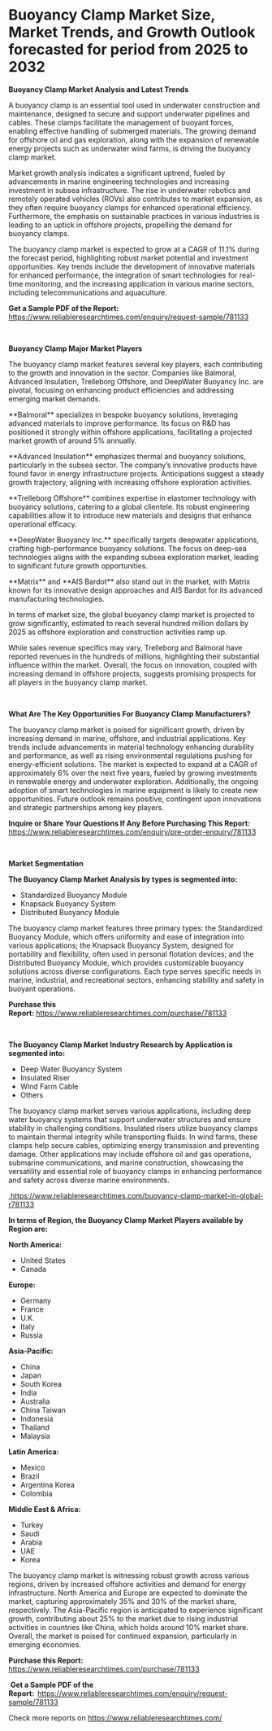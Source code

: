 <p><h1>Buoyancy Clamp Market Size, Market Trends, and Growth Outlook forecasted for period from 2025 to 2032</h1></p><p><strong>Buoyancy Clamp Market Analysis and Latest Trends</strong></p>
<p><p>A buoyancy clamp is an essential tool used in underwater construction and maintenance, designed to secure and support underwater pipelines and cables. These clamps facilitate the management of buoyant forces, enabling effective handling of submerged materials. The growing demand for offshore oil and gas exploration, along with the expansion of renewable energy projects such as underwater wind farms, is driving the buoyancy clamp market.</p><p>Market growth analysis indicates a significant uptrend, fueled by advancements in marine engineering technologies and increasing investment in subsea infrastructure. The rise in underwater robotics and remotely operated vehicles (ROVs) also contributes to market expansion, as they often require buoyancy clamps for enhanced operational efficiency. Furthermore, the emphasis on sustainable practices in various industries is leading to an uptick in offshore projects, propelling the demand for buoyancy clamps.</p><p>The buoyancy clamp market is expected to grow at a CAGR of 11.1% during the forecast period, highlighting robust market potential and investment opportunities. Key trends include the development of innovative materials for enhanced performance, the integration of smart technologies for real-time monitoring, and the increasing application in various marine sectors, including telecommunications and aquaculture.</p></p>
<p><strong>Get a Sample PDF of the Report:&nbsp;</strong> <a href="https://www.reliableresearchtimes.com/enquiry/request-sample/781133?utm_campaign=2627&utm_medium=2&utm_source=Github&utm_content=ia&utm_term=26032025&utm_id=buoyancy-clamp">https://www.reliableresearchtimes.com/enquiry/request-sample/781133</a></p>
<p>&nbsp;</p>
<p><strong>Buoyancy Clamp Major Market Players</strong></p>
<p><p>The buoyancy clamp market features several key players, each contributing to the growth and innovation in the sector. Companies like Balmoral, Advanced Insulation, Trelleborg Offshore, and DeepWater Buoyancy Inc. are pivotal, focusing on enhancing product efficiencies and addressing emerging market demands.</p><p>**Balmoral** specializes in bespoke buoyancy solutions, leveraging advanced materials to improve performance. Its focus on R&D has positioned it strongly within offshore applications, facilitating a projected market growth of around 5% annually.</p><p>**Advanced Insulation** emphasizes thermal and buoyancy solutions, particularly in the subsea sector. The company’s innovative products have found favor in energy infrastructure projects. Anticipations suggest a steady growth trajectory, aligning with increasing offshore exploration activities.</p><p>**Trelleborg Offshore** combines expertise in elastomer technology with buoyancy solutions, catering to a global clientele. Its robust engineering capabilities allow it to introduce new materials and designs that enhance operational efficacy.</p><p>**DeepWater Buoyancy Inc.** specifically targets deepwater applications, crafting high-performance buoyancy solutions. The focus on deep-sea technologies aligns with the expanding subsea exploration market, leading to significant future growth opportunities.</p><p>**Matrix** and **AIS Bardot** also stand out in the market, with Matrix known for its innovative design approaches and AIS Bardot for its advanced manufacturing technologies.</p><p>In terms of market size, the global buoyancy clamp market is projected to grow significantly, estimated to reach several hundred million dollars by 2025 as offshore exploration and construction activities ramp up. </p><p>While sales revenue specifics may vary, Trelleborg and Balmoral have reported revenues in the hundreds of millions, highlighting their substantial influence within the market. Overall, the focus on innovation, coupled with increasing demand in offshore projects, suggests promising prospects for all players in the buoyancy clamp market.</p></p>
<p>&nbsp;</p>
<p><strong>What Are The Key Opportunities For Buoyancy Clamp Manufacturers?</strong></p>
<p><p>The buoyancy clamp market is poised for significant growth, driven by increasing demand in marine, offshore, and industrial applications. Key trends include advancements in material technology enhancing durability and performance, as well as rising environmental regulations pushing for energy-efficient solutions. The market is expected to expand at a CAGR of approximately 6% over the next five years, fueled by growing investments in renewable energy and underwater exploration. Additionally, the ongoing adoption of smart technologies in marine equipment is likely to create new opportunities. Future outlook remains positive, contingent upon innovations and strategic partnerships among key players.</p></p>
<p><strong>Inquire or Share Your Questions If Any Before Purchasing This Report:</strong> <a href="https://www.reliableresearchtimes.com/enquiry/pre-order-enquiry/781133?utm_campaign=2627&utm_medium=2&utm_source=Github&utm_content=ia&utm_term=26032025&utm_id=buoyancy-clamp">https://www.reliableresearchtimes.com/enquiry/pre-order-enquiry/781133</a></p>
<p>&nbsp;</p>
<p><strong>Market Segmentation</strong></p>
<p><strong>The Buoyancy Clamp Market Analysis by types is segmented into:</strong></p>
<p><ul><li>Standardized Buoyancy Module</li><li>Knapsack Buoyancy System</li><li>Distributed Buoyancy Module</li></ul></p>
<p><p>The buoyancy clamp market features three primary types: the Standardized Buoyancy Module, which offers uniformity and ease of integration into various applications; the Knapsack Buoyancy System, designed for portability and flexibility, often used in personal flotation devices; and the Distributed Buoyancy Module, which provides customizable buoyancy solutions across diverse configurations. Each type serves specific needs in marine, industrial, and recreational sectors, enhancing stability and safety in buoyant operations.</p></p>
<p><strong>Purchase this Report:&nbsp;</strong><a href="https://www.reliableresearchtimes.com/purchase/781133?utm_campaign=2627&utm_medium=2&utm_source=Github&utm_content=ia&utm_term=26032025&utm_id=buoyancy-clamp">https://www.reliableresearchtimes.com/purchase/781133</a></p>
<p>&nbsp;</p>
<p><strong>The Buoyancy Clamp Market Industry Research by Application is segmented into:</strong></p>
<p><ul><li>Deep Water Buoyancy System</li><li>Insulated Riser</li><li>Wind Farm Cable</li><li>Others</li></ul></p>
<p><p>The buoyancy clamp market serves various applications, including deep water buoyancy systems that support underwater structures and ensure stability in challenging conditions. Insulated risers utilize buoyancy clamps to maintain thermal integrity while transporting fluids. In wind farms, these clamps help secure cables, optimizing energy transmission and preventing damage. Other applications may include offshore oil and gas operations, submarine communications, and marine construction, showcasing the versatility and essential role of buoyancy clamps in enhancing performance and safety across diverse marine environments.</p></p>
<p><a href="https://www.reliableresearchtimes.com/buoyancy-clamp-market-in-global-r781133?utm_campaign=2627&utm_medium=2&utm_source=Github&utm_content=ia&utm_term=26032025&utm_id=buoyancy-clamp">&nbsp;https://www.reliableresearchtimes.com/buoyancy-clamp-market-in-global-r781133</a></p>
<p><strong>In terms of Region, the Buoyancy Clamp Market Players available by Region are:</strong></p>
<p>
    <p> <strong> North America: </strong>
        <ul>
            <li>United States</li>
            <li>Canada</li>
        </ul>
        </p> 
    <p> <strong> Europe: </strong>
        <ul>
            <li>Germany</li>
            <li>France</li>
            <li>U.K.</li>
            <li>Italy</li>
            <li>Russia</li>
        </ul>
        </p> 
    <p> <strong> Asia-Pacific: </strong>
        <ul>
            <li>China</li>
            <li>Japan</li>
            <li>South Korea</li>
            <li>India</li>
            <li>Australia</li>
            <li>China Taiwan</li>
            <li>Indonesia</li>
            <li>Thailand</li>
            <li>Malaysia</li>
        </ul>
        </p> 
    <p> <strong> Latin America: </strong>
        <ul>
            <li>Mexico</li>
            <li>Brazil</li>
            <li>Argentina Korea</li>
            <li>Colombia</li>
        </ul>
        </p> 
    <p> <strong> Middle East & Africa: </strong>
        <ul>
            <li>Turkey</li>
            <li>Saudi</li>
            <li>Arabia</li>
            <li>UAE</li>
            <li>Korea</li>
        </ul>
    </p>
    </p>
<p><p>The buoyancy clamp market is witnessing robust growth across various regions, driven by increased offshore activities and demand for energy infrastructure. North America and Europe are expected to dominate the market, capturing approximately 35% and 30% of the market share, respectively. The Asia-Pacific region is anticipated to experience significant growth, contributing about 25% to the market due to rising industrial activities in countries like China, which holds around 10% market share. Overall, the market is poised for continued expansion, particularly in emerging economies.</p></p>
<p><strong>Purchase this Report: </strong><a href="https://www.reliableresearchtimes.com/purchase/781133?utm_campaign=2627&utm_medium=2&utm_source=Github&utm_content=ia&utm_term=26032025&utm_id=buoyancy-clamp">https://www.reliableresearchtimes.com/purchase/781133</a></p>
<p>&nbsp;<strong>Get a Sample PDF of the Report:&nbsp;&nbsp;</strong><a href="https://www.reliableresearchtimes.com/enquiry/request-sample/781133?utm_campaign=2627&utm_medium=2&utm_source=Github&utm_content=ia&utm_term=26032025&utm_id=buoyancy-clamp">https://www.reliableresearchtimes.com/enquiry/request-sample/781133</a></p>
<p><strong></strong></p>
<p>Check more reports on <a href="https://www.reliableresearchtimes.com/?utm_campaign=2627&utm_medium=2&utm_source=Github&utm_content=ia&utm_term=26032025&utm_id=buoyancy-clamp">https://www.reliableresearchtimes.com/</a></p>